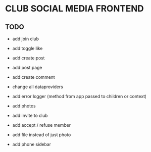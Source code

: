 # CLUB SOCIAL MEDIA FRONTEND

## TODO

- add join club

- add toggle like
- add create post
- add post page
- add create comment

- change all dataproviders
- add error logger (method from app passed to children or context)
- add photos
- add invite to club
- add accept / refuse member

- add file instead of just photo
- add phone sidebar

